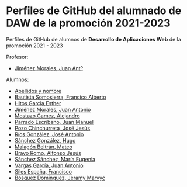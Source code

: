 # Perfiles de GitHub del alumnado de DAW de la promoción 2021-2023

Perfiles de GitHub de alumnos de **Desarrollo de Aplicaciones Web** de la promoción 2021 - 2023

Profesor:
* [Jiménez Morales, Juan Antº](https://github.com/profesorjim/progdaw-21-22)

Alumnos:
* [Apellidos y nombre](https://github.com/rutaAlRepositorio)
* [Bautista Somosierra, Francico Alberto](https://github.com/FranciscoBautistaSomo)
* [Hitos Garcia,Esther](https://github.com/estherhitos/programacion_21-22.git)
* [Jiménez Morales, Juan Antonio](https://github.com/profesorjim/progdaw-21-22)
* [Mostazo Gamez, Alejandro](https://github.com/AlejandroMostazo/Programacion21-22)
* [Parrado Escribano, Juan Manuel](https://github.com/juanmaparrado/ProgramacionDAW)
* [Pozo Chinchurreta, José Jesús](https://github.com/Pozooo/progdaw-21-22)
* [Ríos González, José Antonio](https://github.com/Joseantoniorios/Progdaw-21-22)
* [Sánchez González, Hugo](https://github.com/hugosanchezg/Programacion)
* [Malagón Beltrán, Mateo](https://github.com/mateomalagon/programacion21-22)
* [Bravo Romo, Alfonso Jesús](https://github.com/AlfonsoJBR/Programacion-21-22)
* [Sánchez Sánchez, María Eugenia](https://github.com/mariasnchez/programacion21-22)
* [Vargas García, Juan Antonio](https://github.com/juanantoniovargas/progdaw-21-22)
* [Siles España, Francisco](https://github.com/FranSiles/Programaci-n-21-22)
* [Bósquez Domínguez, Jeramy Marvyc](https://github.com/Jeramyy/progdaw-21-22)
